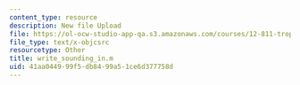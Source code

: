 ```yaml
---
content_type: resource
description: New file Upload
file: https://ol-ocw-studio-app-qa.s3.amazonaws.com/courses/12-811-tropical-meteorology-spring-2011/41aa044999f5db8499a51ce6d377758d_write_sounding_in.m
file_type: text/x-objcsrc
resourcetype: Other
title: write_sounding_in.m
uid: 41aa0449-99f5-db84-99a5-1ce6d377758d
---
```

